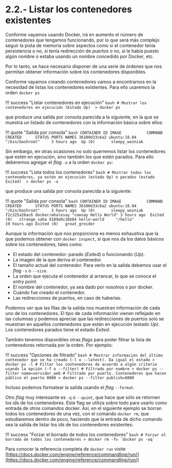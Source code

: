# 2.2.- Listar los contenedores existentes

Conforme vayamos usando Docker, irá en aumento el número de contenedores que tengamos funcionando, por lo que será más complejo seguir la pista de memoria sobre aspectos como si el contenedor tenía persistencia o no, si tenía redirección de puertos o no, si le había puesto algún nombre o estaba usando un nombre concedido por Docker, etc.

Por lo tanto, se hace necesario disponer de una serie de órdenes que nos permitan obtener información sobre los contenedores disponibles.

Conforme vayamos creando contenedores vamos a encontrarnos en la necesidad de listas los contenedores existentes. Para ello usaremos la orden `docker ps`

!!! success "Listar contenedores en ejecución"
    ```bash
    # Mostrar los contenedores en ejecución (Estado Up) 
    > docker ps
    ```

que produce una salida por consola parecida a la siguiente, en la que se muestra un listado de contenedores con la información básica sobre ellos:

!!! quote "Salida por consola"
    ```bash
    CONTAINER ID IMAGE           COMMAND              CREATED      STATUS PORTS NAMES
    36100d33c6a2 ubuntu:18.04     "/bin/bashroot"     3 hours ago  Up (0)       sleepy_wozniak
    ```

Sin embargo, en otras ocasiones no solo querremos listar los contenedores que estén en ejecución, sino también los que estén parados. Para ello deberemos agregar el *flag* `-a` a la orden `docker ps`:

!!! success "Lista todos los contenedores"
    ```bash
    # Mostrar todos los contenedores, ya estén en ejecución (estado Up) o parados (estado Exited) 
    > docker ps -a 
    ```

que produce una salida por consola parecida a la siguiente:

!!! quote "Salida por consola"
    ```bash
    CONTAINER ID IMAGE           COMMAND              CREATED      STATUS PORTS NAMES
    36100d33c6a2 ubuntu:18.04     "/bin/bashroot"     3 hours ago  Up (0)       sleepy_wozniak
    f2c325a26ac6 docker/whalesay "cowsay Hello World" 3 hours ago  Exited (0)   strange_saha
    d189e0c26b84 hello-world     "/hello"             19 hours ago Exited (0)   great_greider
    ```

Aunque la información que nos proporciona es menos exhaustiva que la que podemos obtener con `docker inspect`, sí que nos da los datos básicos sobre los contenedores, tales como:

- El estado del contenedor: parado (*Exited*) o funcionando (*Up*).
- La imagen de la que deriva el contenedor.
- El tamaño actual del contenedor. Para verlo en la salida debemos usar el *flag* `-s` o `--size`.
- La orden que ejecuta el contenedor al arrancar, lo que se conoce el *entry point*.
- El nombre del contenedor, ya sea dado por nosotros o por docker.
- Cuándo fue creado el contenedor.
- Las redirecciones de puertos, en caso de haberlas.

Podemos ver que las filas de la salida nos muestran información de cada uno de los contenedores. El tipo de cada información vienen reflejado en las columnas y podemos apreciar que las redirecciones de puertos solo se muestran en aquellos contenedores que están en ejecución (estado *Up*). Los contenedores parados tiene el estado *Exited*.

También tenemos disponibles otras *flags* para poder filtrar la lista de contenedores retornada por la orden. Por ejemplo:

!!! success "Opciones de filtrado"
    ```bash
    # Mostrar información del último contenedor que se ha creado (-l o --latest). Da igual el estado
    > docker ps -l
    # Filtar los contenedores de acuerdo a algún criterio usando la opción (-f o --filter)
    # Filtrado por nombre
    > docker ps --filter name=servidor_web
    # Filtrado por puerto. Contenedores que hacen público el puerto 8080
    > docker ps --filter publish=8080
    ```

Incluso podemos formatear la salida usando el *flag* `--format`.

Otro *flag* muy interesante es `-q` o `--quiet`, que hace que sólo se retornen los ids de los contenedores. Este flag se utiliza sobre todo para usarlo como entrada de otros comandos docker. Así, en el siguiente ejemplo se borran todos los contenedores de una vez, con el comando `docker rm`, que estudiaremos dentro de poco, haciendo que la entrada de dicho comando sea la salida de listar los ids de los contenedores existentes:

!!! success "Forzar el borrado de todos los contenedores"
    ```bash
    # Forzar el borrado de todos los contenedores
    > docker rm -fv `docker ps -aq`
    ```

Para conocer la referencia completa de `docker run` visite [https://docs.docker.com/engine/reference/commandline/run/](https://docs.docker.com/engine/reference/commandline/run/)
